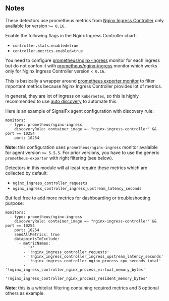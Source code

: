 ## Notes

These detectors use prometheus metrics from [Nginx Ingress Controller](https://github.com/kubernetes/ingress-nginx) only available for version `>= 0.16`.

Enable the following flags in the Nginx Ingress Controller chart:

- `controller.stats.enabled=true`
- `controller.metrics.enabled=true`

You need to configure [prometheus/nginx-ingress](https://docs.signalfx.com/en/latest/integrations/agent/monitors/prometheus-nginx-ingress.html) monitor for each ingress but do not confon it with [prometheus/nginx-ingress](https://docs.signalfx.com/en/latest/integrations/agent/monitors/prometheus-nginx-vts.html) monitor which works only for Nginx Ingress Controller version `< 0.16`.

This is basically a wrapper around [prometheus exporter monitor](https://docs.signalfx.com/en/latest/integrations/agent/monitors/prometheus-exporter.html) to filter important metrics because Nginx Ingress Controller provides lot of metrics.

In general, they are lot of ingress on `Kubernetes`, so this is highly recommended to use [auto discovery](https://docs.signalfx.com/en/latest/integrations/agent/auto-discovery.html) to automate this.

Here is an example of SignalFx agent configuration with discovery rule:

```
monitors:
  - type: prometheus/nginx-ingress
    discoveryRule: container_image =~ "nginx-ingress-controller" && port == 10254
    port: 10254
```

__Note__: this configuration uses `prometheus/nginx-ingress` monitor avalaible for agent version `>= 5.5.5`. 
For prior versions, you have to use the generic `prometheus-exporter` with right filtering (see below).

Detectors in this module will at least require these metrics which are collected by default:

- `nginx_ingress_controller_requests`
- `nginx_ingress_controller_ingress_upstream_latency_seconds`

But feel free to add more metrics for dashboarding or troubleshooting purpose:

```
monitors:
  - type: prometheus/nginx-ingress
    discoveryRule: container_image =~ "nginx-ingress-controller" && port == 10254
    port: 10254
    sendAllMetrics: true
    datapointsToExclude:
      - metricNames:
        - '*'
        - '!nginx_ingress_controller_requests'
        - '!nginx_ingress_controller_ingress_upstream_latency_seconds'
        - '!nginx_ingress_controller_nginx_process_cpu_seconds_total'
        - '!nginx_ingress_controller_nginx_process_virtual_memory_bytes'
        - '!nginx_ingress_controller_nginx_process_resident_memory_bytes'
```

__Note__: this is a whitelist filtering containing required metrics and 3 optional others as example.
